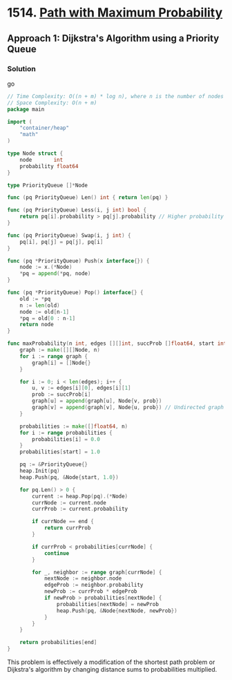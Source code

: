 # 1514. [Path with Maximum Probability](https://leetcode.com/problems/path-with-maximum-probability/)

## Approach 1: Dijkstra's Algorithm using a Priority Queue

### Solution
go
```go
// Time Complexity: O((n + m) * log n), where n is the number of nodes and m is the number of edges
// Space Complexity: O(n + m)
package main

import (
	"container/heap"
	"math"
)

type Node struct {
	node       int
	probability float64
}

type PriorityQueue []*Node

func (pq PriorityQueue) Len() int { return len(pq) }

func (pq PriorityQueue) Less(i, j int) bool {
	return pq[i].probability > pq[j].probability // Higher probability comes first
}

func (pq PriorityQueue) Swap(i, j int) {
	pq[i], pq[j] = pq[j], pq[i]
}

func (pq *PriorityQueue) Push(x interface{}) {
	node := x.(*Node)
	*pq = append(*pq, node)
}

func (pq *PriorityQueue) Pop() interface{} {
	old := *pq
	n := len(old)
	node := old[n-1]
	*pq = old[0 : n-1]
	return node
}

func maxProbability(n int, edges [][]int, succProb []float64, start int, end int) float64 {
	graph := make([][]Node, n)
	for i := range graph {
		graph[i] = []Node{}
	}

	for i := 0; i < len(edges); i++ {
		u, v := edges[i][0], edges[i][1]
		prob := succProb[i]
		graph[u] = append(graph[u], Node{v, prob})
		graph[v] = append(graph[v], Node{u, prob}) // Undirected graph
	}

	probabilities := make([]float64, n)
	for i := range probabilities {
		probabilities[i] = 0.0
	}
	probabilities[start] = 1.0

	pq := &PriorityQueue{}
	heap.Init(pq)
	heap.Push(pq, &Node{start, 1.0})

	for pq.Len() > 0 {
		current := heap.Pop(pq).(*Node)
		currNode := current.node
		currProb := current.probability

		if currNode == end {
			return currProb
		}

		if currProb < probabilities[currNode] {
			continue
		}

		for _, neighbor := range graph[currNode] {
			nextNode := neighbor.node
			edgeProb := neighbor.probability
			newProb := currProb * edgeProb
			if newProb > probabilities[nextNode] {
				probabilities[nextNode] = newProb
				heap.Push(pq, &Node{nextNode, newProb})
			}
		}
	}

	return probabilities[end]
}
```

This problem is effectively a modification of the shortest path problem or Dijkstra's algorithm by changing distance sums to probabilities multiplied.

